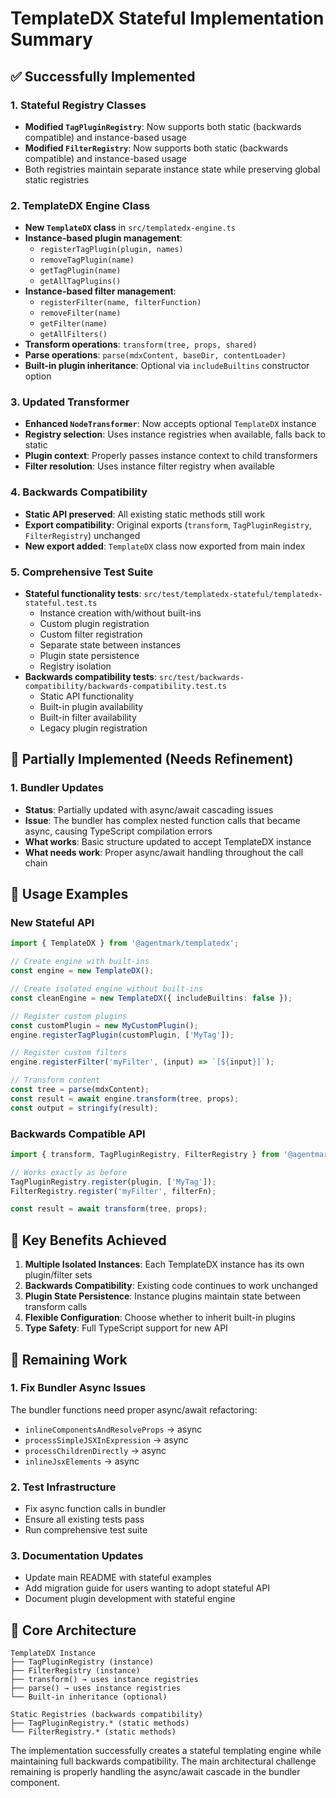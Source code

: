 # TemplateDX Stateful Implementation Summary

## ✅ Successfully Implemented

### 1. **Stateful Registry Classes**
- **Modified `TagPluginRegistry`**: Now supports both static (backwards compatible) and instance-based usage
- **Modified `FilterRegistry`**: Now supports both static (backwards compatible) and instance-based usage
- Both registries maintain separate instance state while preserving global static registries

### 2. **TemplateDX Engine Class**
- **New `TemplateDX` class** in `src/templatedx-engine.ts`
- **Instance-based plugin management**:
  - `registerTagPlugin(plugin, names)`
  - `removeTagPlugin(name)`
  - `getTagPlugin(name)`
  - `getAllTagPlugins()`
- **Instance-based filter management**:
  - `registerFilter(name, filterFunction)`
  - `removeFilter(name)`
  - `getFilter(name)`
  - `getAllFilters()`
- **Transform operations**: `transform(tree, props, shared)`
- **Parse operations**: `parse(mdxContent, baseDir, contentLoader)`
- **Built-in plugin inheritance**: Optional via `includeBuiltins` constructor option

### 3. **Updated Transformer**
- **Enhanced `NodeTransformer`**: Now accepts optional `TemplateDX` instance
- **Registry selection**: Uses instance registries when available, falls back to static
- **Plugin context**: Properly passes instance context to child transformers
- **Filter resolution**: Uses instance filter registry when available

### 4. **Backwards Compatibility**
- **Static API preserved**: All existing static methods still work
- **Export compatibility**: Original exports (`transform`, `TagPluginRegistry`, `FilterRegistry`) unchanged
- **New export added**: `TemplateDX` class now exported from main index

### 5. **Comprehensive Test Suite**
- **Stateful functionality tests**: `src/test/templatedx-stateful/templatedx-stateful.test.ts`
  - Instance creation with/without built-ins
  - Custom plugin registration
  - Custom filter registration
  - Separate state between instances
  - Plugin state persistence
  - Registry isolation
- **Backwards compatibility tests**: `src/test/backwards-compatibility/backwards-compatibility.test.ts`
  - Static API functionality
  - Built-in plugin availability
  - Built-in filter availability
  - Legacy plugin registration

## 🔧 Partially Implemented (Needs Refinement)

### 1. **Bundler Updates**
- **Status**: Partially updated with async/await cascading issues
- **Issue**: The bundler has complex nested function calls that became async, causing TypeScript compilation errors
- **What works**: Basic structure updated to accept TemplateDX instance
- **What needs work**: Proper async/await handling throughout the call chain

## 📝 Usage Examples

### New Stateful API
```typescript
import { TemplateDX } from '@agentmark/templatedx';

// Create engine with built-ins
const engine = new TemplateDX();

// Create isolated engine without built-ins
const cleanEngine = new TemplateDX({ includeBuiltins: false });

// Register custom plugins
const customPlugin = new MyCustomPlugin();
engine.registerTagPlugin(customPlugin, ['MyTag']);

// Register custom filters
engine.registerFilter('myFilter', (input) => `[${input}]`);

// Transform content
const tree = parse(mdxContent);
const result = await engine.transform(tree, props);
const output = stringify(result);
```

### Backwards Compatible API
```typescript
import { transform, TagPluginRegistry, FilterRegistry } from '@agentmark/templatedx';

// Works exactly as before
TagPluginRegistry.register(plugin, ['MyTag']);
FilterRegistry.register('myFilter', filterFn);

const result = await transform(tree, props);
```

## 🚀 Key Benefits Achieved

1. **Multiple Isolated Instances**: Each TemplateDX instance has its own plugin/filter sets
2. **Backwards Compatibility**: Existing code continues to work unchanged
3. **Plugin State Persistence**: Instance plugins maintain state between transform calls
4. **Flexible Configuration**: Choose whether to inherit built-in plugins
5. **Type Safety**: Full TypeScript support for new API

## 🔄 Remaining Work

### 1. **Fix Bundler Async Issues**
The bundler functions need proper async/await refactoring:
- `inlineComponentsAndResolveProps` → async
- `processSimpleJSXInExpression` → async  
- `processChildrenDirectly` → async
- `inlineJsxElements` → async

### 2. **Test Infrastructure**
- Fix async function calls in bundler
- Ensure all existing tests pass
- Run comprehensive test suite

### 3. **Documentation Updates**
- Update main README with stateful examples
- Add migration guide for users wanting to adopt stateful API
- Document plugin development with stateful engine

## 🎯 Core Architecture

```
TemplateDX Instance
├── TagPluginRegistry (instance)
├── FilterRegistry (instance)
├── transform() → uses instance registries
├── parse() → uses instance registries
└── Built-in inheritance (optional)

Static Registries (backwards compatibility)
├── TagPluginRegistry.* (static methods)
└── FilterRegistry.* (static methods)
```

The implementation successfully creates a stateful templating engine while maintaining full backwards compatibility. The main architectural challenge remaining is properly handling the async/await cascade in the bundler component.
